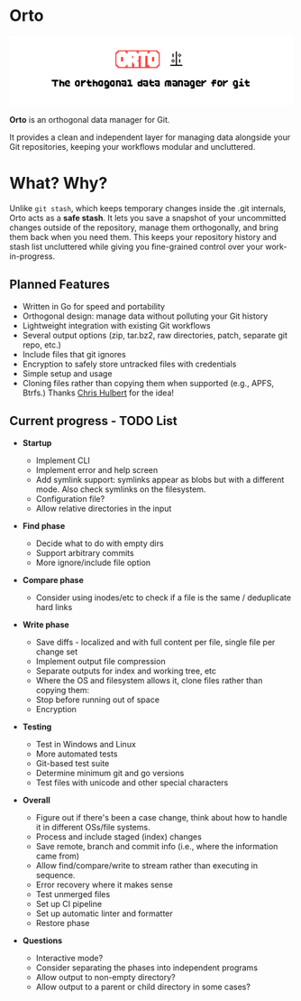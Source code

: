 # Orto

<img src="assets/orto-git.png" alt="Orto logo"/>

**Orto** is an orthogonal data manager for Git.  

It provides a clean and independent layer for managing data alongside your Git repositories, keeping your workflows modular and uncluttered.

# What? Why?

Unlike `git stash`, which keeps temporary changes inside the .git internals, Orto acts as a **safe stash**. It lets you save a snapshot of your uncommitted changes outside of the repository, manage them orthogonally, and bring them back when you need them. This keeps your repository history and stash list uncluttered while giving you fine-grained control over your work-in-progress.

## Planned Features

- Written in Go for speed and portability
- Orthogonal design: manage data without polluting your Git history  
- Lightweight integration with existing Git workflows  
- Several output options (zip, tar.bz2, raw directories, patch, separate git repo, etc.)
- Include files that git ignores
- Encryption to safely store untracked files with credentials
- Simple setup and usage
- Cloning files rather than copying them when supported (e.g., APFS, Btrfs.) Thanks
  [Chris Hulbert](https://www.splinter.com.au) for the idea!

## Current progress - TODO List

- **Startup**
  - Implement CLI
  - Implement error and help screen
  - Add symlink support: symlinks appear as blobs but with a different mode. Also check symlinks on the filesystem.
  - Configuration file?
  - Allow relative directories in the input

- **Find phase**
  - Decide what to do with empty dirs
  - Support arbitrary commits
  - More ignore/include file option

- **Compare phase**
  - Consider using inodes/etc to check if a file is the same / deduplicate hard links

- **Write phase**
  - Save diffs - localized and with full content per file, single file per change set
  - Implement output file compression
  - Separate outputs for index and working tree, etc
  - Where the OS and filesystem allows it, clone files rather than copying them:
  - Stop before running out of space
  - Encryption

- **Testing**
  - Test in Windows and Linux
  - More automated tests
  - Git-based test suite
  - Determine minimum git and go versions
  - Test files with unicode and other special characters

- **Overall**
  - Figure out if there's been a case change, think about how to handle it in different OSs/file systems.
  - Process and include staged (index) changes
  - Save remote, branch and commit info (i.e., where the information came from)
  - Allow find/compare/write to stream rather than executing in sequence.
  - Error recovery where it makes sense
  - Test unmerged files
  - Set up CI pipeline
  - Set up automatic linter and formatter
  - Restore phase

- **Questions**
  - Interactive mode?
  - Consider separating the phases into independent programs
  - Allow output to non-empty directory?
  - Allow output to a parent or child directory in some cases?

